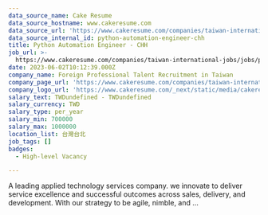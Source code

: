 ```yaml
---
data_source_name: Cake Resume
data_source_hostname: www.cakeresume.com
data_source_url: 'https://www.cakeresume.com/companies/taiwan-international-jobs/jobs'
data_source_internal_id: python-automation-engineer-chh
title: Python Automation Engineer - CHH
job_url: >-
  https://www.cakeresume.com/companies/taiwan-international-jobs/jobs/python-automation-engineer-chh
date: 2023-06-02T10:12:39.000Z
company_name: Foreign Professional Talent Recruitment in Taiwan
company_page_url: 'https://www.cakeresume.com/companies/taiwan-international-jobs'
company_logo_url: 'https://www.cakeresume.com/_next/static/media/cakeresume.e1c03867.svg'
salary_text: TWDundefined - TWDundefined
salary_currency: TWD
salary_type: per_year
salary_min: 700000
salary_max: 1000000
location_list: 台灣台北
job_tags: []
badges:
  - High-level Vacancy

---
```


A leading applied technology services company. we innovate to deliver service excellence and successful outcomes across sales, delivery, and development. With our strategy to be agile, nimble, and ...